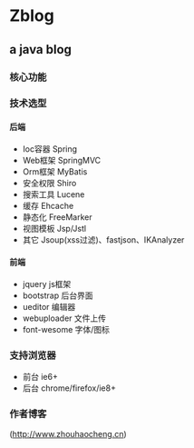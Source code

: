 Zblog
=======

a java blog
---------------

### 核心功能

### 技术选型

#### 后端
* Ioc容器 Spring
* Web框架 SpringMVC
* Orm框架 MyBatis
* 安全权限 Shiro
* 搜索工具 Lucene
* 缓存 Ehcache
* 静态化 FreeMarker
* 视图模板 Jsp/Jstl
* 其它 Jsoup(xss过滤)、fastjson、IKAnalyzer

#### 前端
* jquery js框架
* bootstrap 后台界面
* ueditor 编辑器
* webuploader 文件上传
* font-wesome 字体/图标

### 支持浏览器
* 前台 ie6+
* 后台 chrome/firefox/ie8+
  
### 作者博客
  (http://www.zhouhaocheng.cn)